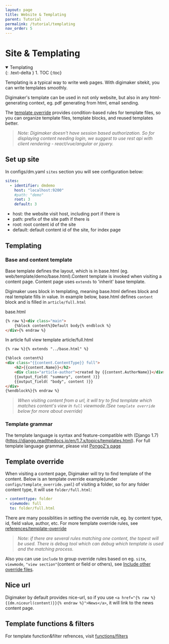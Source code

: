 ```yaml
---
layout: page
title: Website & Templating
parent: Tutorial
permalink: /tutorial/templating
nav_order: 5
---
```

# Site & Templating
<details open markdown="block">
  <summary>
    Templating
  </summary>
  {: .text-delta }
1. TOC
{:toc}
</details>

Templating is a typical way to write web pages. With digimaker sitekit, you can write templates smoothly. 

Digimaker's template can be used in not only website, but also in any html-generating context, eg. pdf generating from html, email sending.

The [template override](#template-override) provides condition-based rules for template files, so you can organize template files, template blocks, and reused templates better.

> *Note: Digimaker doesn't have session based authorization. So for displaying content needing login, we suggest to use rest api with client rendering - react/vue/angular or jquery.*

## Set up site
In configs/dm.yaml `sites` section you will see configuration below:
```yaml
sites:
  - identifier: dmdemo
    host: "localhost:9200"
    #path: "demo"
    root: 3
    default: 3
```

- host: the website visit host, including port if there is
- path: prefix of the site path if there is
- root: root content id of the site
- default: default content id of the site, for index page

## Templating

### Base and content template
Base template defines the layout, which is in base.html (eg. web/template/demo/base.html).Content template is invoked when visiting a content page. Content page uses `extends` to 'inherit' base template.

Digimaker uses block in templating, meaning base.html defines block and real template fills in value. In example below, base.html defines ``content`` block and is filled in ``article/full.html``

base.html
```html
{% raw %}<div class="main">
    {%block content%}Default body{% endblock %}
</div>{% endraw %}
```

In article full view template article/full.html
```html
{% raw %}{% extends "../base.html" %}

{%block content%}
<div class="{{content.ContentType}} full">
    <h2>{{content.Name}}</h2>
    <div class="article-author">created by {{content.AuthorName}}</div>
    {{output_field( "summary", content )}}
    {{output_field( "body", content )}}
</div>
{%endblock%}{% endraw %}
```

>*When visiting content from a url, it will try to find template which matches content's view in `full` viewmode.(See `template override` below for more about override)*

### Template grammar

The template language is syntax and feature-compatible with (Django 1.7)(https://django.readthedocs.io/en/1.7.x/topics/templates.html). For full template language grammar, please vist [Pongo2's page](https://github.com/flosch/pongo2#features)

## Template override
When visiting a content page, Digimaker will try to find template of the content. Below is an template override example(under ``configs/template_override.yaml``) of visiting a folder, 
so for any folder content type, it will use ``folder/full.html``:

```yaml
- contenttype: folder
  viewmode: full
  to: folder/full.html
```

There are many possiblities in setting the override rule, eg. by content type, id, field value, author, etc. For more template override rules, see [references/template-override](../references/template-override)
  
> *Note: if there are several rules matching one content, the topest will be used. There is debug tool which can debug which template is used and the matching process.*
  

Also you can use `include` to group override rules based on eg. `site`, `viewmode`, `"view section"`(content or field or others), see [Include other override files](../references/template-override#include-other-override-files).

## Nice url

Digimaker by default provides nice-url, so if you use ``<a href="{% raw %}{{dm.niceurl(content)}}{% endraw %}">News</a>``, it will link to the news content page.  
 
## Template functions & filters

For template function&filter refrences, visit [functions/filters](../references/template)   





